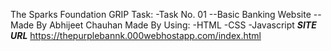 The Sparks Foundation GRIP Task:
-Task No. 01
--Basic Banking Website
--Made By Abhijeet Chauhan
Made By Using:
-HTML
-CSS
-Javascript
***SITE URL***
https://thepurplebannk.000webhostapp.com/index.html


